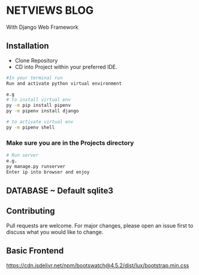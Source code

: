 # NETVIEWS BLOG

With Django Web Framework

## Installation
- Clone Repository
- CD into Project within your preferred IDE.

```bash
#In your terminal run
Run and activate python virtual environment

e.g 
# to install virtual env
py -m pip install pipenv
py -m pipenv install django

# to activate virtual env
py -m pipenv shell
```
### Make sure you are in the Projects directory

```bash
# Run server
e.g.
py manage.py runserver
Enter ip into browser and enjoy
``` 
## DATABASE ~ Default sqlite3

## Contributing
Pull requests are welcome. For major changes, please open an issue first to discuss what you would like to change.

## Basic Frontend 
https://cdn.jsdelivr.net/npm/bootswatch@4.5.2/dist/lux/bootstrap.min.css
